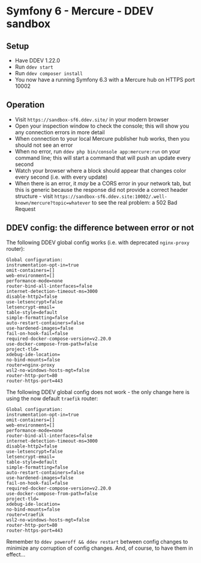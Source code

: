 # Symfony 6 - Mercure - DDEV sandbox

## Setup

- Have DDEV 1.22.0
- Run `ddev start`
- Run `ddev composer install`
- You now have a running Symfony 6.3 with a Mercure hub on HTTPS port 10002

## Operation

- Visit `https://sandbox-sf6.ddev.site/` in your modern browser
- Open your inspection window to check the console; this will show you any connection errors in more detail
- When connection to your local Mercure publisher hub works, then you should not see an error
- When no error, run `ddev php bin/console app:mercure:run` on your command line; this will start a command that will push an update every second
- Watch your browser where a block should appear that changes color every second (i.e. with every update)
- When there is an error, it _may_ be a CORS error in your network tab, but this is generic because the response did not provide a correct header structure - visit `https://sandbox-sf6.ddev.site:10002/.well-known/mercure?topic=whatever` to see the real problem: a 502 Bad Request

## DDEV config: the difference between error or not

The following DDEV global config works (i.e. with deprecated `nginx-proxy` router):

```shell
Global configuration: 
instrumentation-opt-in=true 
omit-containers=[] 
web-environment=[] 
performance-mode=none 
router-bind-all-interfaces=false 
internet-detection-timeout-ms=3000 
disable-http2=false 
use-letsencrypt=false 
letsencrypt-email= 
table-style=default 
simple-formatting=false 
auto-restart-containers=false 
use-hardened-images=false 
fail-on-hook-fail=false 
required-docker-compose-version=v2.20.0 
use-docker-compose-from-path=false 
project-tld= 
xdebug-ide-location= 
no-bind-mounts=false 
router=nginx-proxy 
wsl2-no-windows-hosts-mgt=false 
router-http-port=80 
router-https-port=443 
```

The following DDEV global config does not work - the only change here is using the now default `traefik` router:

```shell
Global configuration: 
instrumentation-opt-in=true 
omit-containers=[] 
web-environment=[] 
performance-mode=none 
router-bind-all-interfaces=false 
internet-detection-timeout-ms=3000 
disable-http2=false 
use-letsencrypt=false 
letsencrypt-email= 
table-style=default 
simple-formatting=false 
auto-restart-containers=false 
use-hardened-images=false 
fail-on-hook-fail=false 
required-docker-compose-version=v2.20.0 
use-docker-compose-from-path=false 
project-tld= 
xdebug-ide-location= 
no-bind-mounts=false 
router=traefik 
wsl2-no-windows-hosts-mgt=false 
router-http-port=80 
router-https-port=443 
```

Remember to `ddev poweroff && ddev restart` between config changes to minimize any corruption of config changes.
And, of course, to have them in effect...